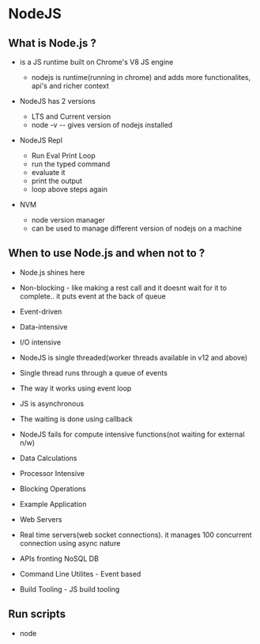 # NodeJS

## What is Node.js ?

* is a JS runtime built on Chrome's V8 JS engine
  * nodejs is runtime(running in chrome) and adds more functionalites, api's and richer context
 
* NodeJS has 2 versions
  * LTS and Current version
  * node -v -- gives version of nodejs installed

* NodeJS Repl
  * Run Eval Print Loop
  * run the typed command
  * evaluate it 
  * print the output
  * loop above steps again
 
* NVM 
  * node version manager 
  * can be used to manage different version of nodejs on a machine
  
## When to use Node.js and when not to ?

* Node.js shines here
 * Non-blocking - like making a rest call and it doesnt wait for it to complete.. it puts event at the back of queue
 * Event-driven
 * Data-intensive
 * I/O intensive

* NodeJS is single threaded(worker threads available in v12 and above)
 * Single thread runs through a queue of events
 * The way it works using event loop
 * JS is asynchronous
 * The waiting is done using callback
 
* NodeJS fails for compute intensive functions(not waiting for external n/w)
 * Data Calculations
 * Processor Intensive
 * Blocking Operations
 
* Example Application
 * Web Servers
 * Real time servers(web socket connections). it manages 100 concurrent connection using async nature
 * APIs fronting NoSQL DB
 * Command Line Utilites - Event based
 * Build Tooling - JS build tooling
 
## Run scripts

* node <filename>